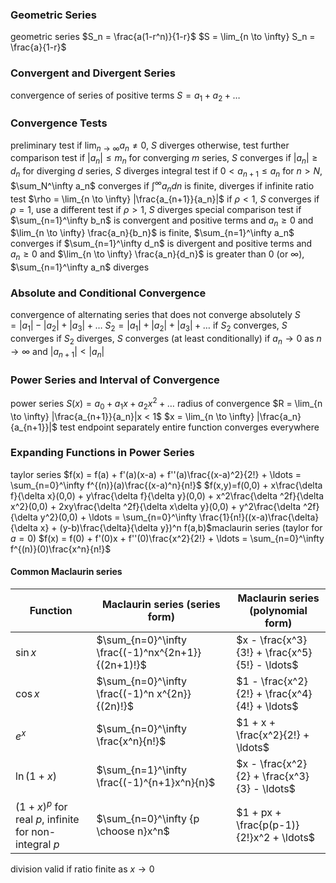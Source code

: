 ### Geometric Series
geometric series
	$S_n = \frac{a(1-r^n)}{1-r}$
	$S = \lim_{n \to \infty} S_n = \frac{a}{1-r}$
### Convergent and Divergent Series
convergence of series of positive terms
	$S = a_1 + a_2 + \ldots$
### Convergence Tests
preliminary test
	if $\lim_{n \to \infty} a_n \neq 0$, $S$ diverges
	otherwise, test further
comparison test
	if $|a_n| \leq m_n$ for converging $m$ series, $S$ converges
	if $|a_n| \geq d_n$ for diverging $d$ series, $S$ diverges
integral test
	if $0 < a_{n+1} \leq a_n$ for $n > N$, $\sum_N^\infty a_n$ converges if $\int^\infty a_n dn$ is finite, diverges if infinite
ratio test
	$\rho = \lim_{n \to \infty} |\frac{a_{n+1}}{a_n}|$
	if $\rho < 1$, $S$ converges
	if $\rho = 1$, use a different test
	if $\rho > 1$, $S$ diverges
special comparison test
	if $\sum_{n=1}^\infty b_n$ is convergent and positive terms and $a_n \geq 0$ and $\lim_{n \to \infty} \frac{a_n}{b_n}$ is finite, $\sum_{n=1}^\infty a_n$ converges
	if $\sum_{n=1}^\infty d_n$ is divergent and positive terms and $a_n \geq 0$ and $\lim_{n \to \infty} \frac{a_n}{d_n}$ is greater than 0 (or $\infty$), $\sum_{n=1}^\infty a_n$ diverges
### Absolute and Conditional Convergence
convergence of alternating series that does not converge absolutely
	$S = |a_1| - |a_2| + |a_3| + \ldots$
	$S_2 = |a_1| + |a_2| + |a_3| + \ldots$
	if $S_2$ converges, $S$ converges
	if $S_2$ diverges, $S$ converges (at least conditionally) if $a_n \to 0$ as $n \to \infty$ and $|a_{n+1}| < |a_n|$
### Power Series and Interval of Convergence
power series
	$S(x) = a_0 + a_1x + a_2x^2 + \ldots$
	radius of convergence
		$R = \lim_{n \to \infty} |\frac{a_{n+1}}{a_n}|x < 1$
		$x = \lim_{n \to \infty} |\frac{a_n}{a_{n+1}}|$
	test endpoint separately
	entire function converges everywhere
### Expanding Functions in Power Series
taylor series
	$f(x) = f(a) + f'(a)(x-a) + f''(a)\frac{(x-a)^2}{2!} + \ldots = \sum_{n=0}^\infty f^{(n)}(a)\frac{(x-a)^n}{n!}$
	$f(x,y)=f(0,0) + x\frac{\delta f}{\delta x}(0,0) + y\frac{\delta f}{\delta y}(0,0) + x^2\frac{\delta ^2f}{\delta x^2}(0,0) + 2xy\frac{\delta ^2f}{\delta x\delta y}(0,0) + y^2\frac{\delta ^2f}{\delta y^2}(0,0) + \ldots = \sum_{n=0}^\infty \frac{1}{n!}((x-a)\frac{\delta}{\delta x} + (y-b)\frac{\delta}{\delta y})^n f(a,b)$maclaurin series (taylor for $a=0$)
		$f(x) = f(0) + f'(0)x + f''(0)\frac{x^2}{2!} + \ldots = \sum_{n=0}^\infty f^{(n)}(0)\frac{x^n}{n!}$
#### Common Maclaurin series
| **Function**                                    | **Maclaurin series (series form)**                 | **Maclaurin series (polynomial form)**         |
| ----------------------------------------------- | -------------------------------------------------- | --------------------------------------------- |
| $\sin{x}$                                       | $\sum_{n=0}^\infty \frac{(-1)^nx^{2n+1}}{(2n+1)!}$ | $x - \frac{x^3}{3!} + \frac{x^5}{5!} - \ldots$  |
| $\cos x$ | $\sum_{n=0}^\infty \frac{(-1)^n x^{2n}}{(2n)!}$ | $1 - \frac{x^2}{2!} + \frac{x^4}{4!} + \ldots$     |
| $e^x$                                           | $\sum_{n=0}^\infty \frac{x^n}{n!}$                 | $1 + x + \frac{x^2}{2!} + \ldots$   |
| $\ln(1+x)$                                      | $\sum_{n=1}^\infty \frac{(-1)^{n+1}x^n}{n}$        | $x - \frac{x^2}{2} + \frac{x^3}{3} - \ldots$ |
| $(1+x)^p$ for real $p$, infinite for non-integral $p$ | $\sum_{n=0}^\infty {p \choose n}x^n$               | $1 + px + \frac{p(p-1)}{2!}x^2 + \ldots$ |                    

division
	valid if ratio finite as $x \to  0$